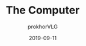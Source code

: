 ---
# Collection page (Exhibition)
title: "The Computer"
excerpt: "It was the most impressive tool man had ever dreamed of. Not because it could perform a great many functions, no, it was because it could perform all of them. The computer could take on many..."
layout: blank_page
author: "prokhorVLG"

# isSearchable: Will this page show up in searches?
isSearchable: true
# isCollectionExhibit: Is this page a collection exhibition?
isCollectionExhibit: true
# exhibitType: Dictates the post type - including layout and style of presentation.
# All exhibit types can be found in the README.md file in this folder.
exhibitType: experience
# date: Used in search and shows up in collection list
date: 2019-09-11
# searchText: Adds invisible text to search
searchText: "home"
# searchExcerpt: Shows up as description in collection list
searchExcerpt: "<p class='emphasized'>This exhibit presents the unique personal computers from various cultures during the late era of Morning Artifice.</p>

<p>“Think? Why think! We have computers to do that for us.” - Isaac Asimov</p>

<p>It was the most impressive tool man had ever dreamed of. Not because it could perform a great many functions, no, it was because it could perform all of them. The computer could take on many...</p>"
tags: ["technology", "computer-science"]
# eyebrow: Shows up above image in collection list
eyebrow: "the computers of the artifice era"
backgroundImage: "/assets/images/collection/backgrounds/computers.png"

raw: the-computer

page_highlight: "#c165d8"
image: "/assets/images/codex/computers.png"

page_features: [
                {
                  type: 'codexHead', init: {
                    id: 'codexHead',

                    toc: [ 
                      { title: 'Confederate Terminals', url: 'confederacy' },
                      { title: 'Federation Portables', url: 'federation' }, 
                      { title: 'Imperial Powerhouses', url: 'empire' },
                      { title: 'Directorate Machines', url: 'directorate' },
                      { title: 'Image Gallery', url: 'imageGallery' },
                    ],

                    title: "The Computer",
                    flavor: "",
                    flavor_url: '',

                    description: "<p class='text-left'>“Think? Why think! We have computers to do that for us.” - Isaac Asimov</p>

<p class='text-left'>It was the most impressive tool man had ever dreamed of. Not because it could perform a great many functions, no, it was because it could perform all of them. The computer could take on many forms, whether weak, strong, small, large; one thing remains constant - the computer is the gateway to limitless possibility.</p>

<p class='text-left'>Little did mankind know that when they would escape to the stars following the <a href='#' class='infoTag common' data-info='millenium-collapse' data-toggle='modal' data-target='#modalInfoTag'>Millenium Collapse</a>, the computer would be their eventual salvation. Despite man’s best efforts to resist the allure of the computer after its betrayal, the reign of the computer would eventually return.</p>

<p class='text-left'>These were the computers of Morning Artifice. What appears to be a mere hunk of machined plastic and silicon conceals an idea which would eventually permeate every home, every room, every thing, until finally it would be realized during the ascension of man, and our creation.</p>",

                    image: "/assets/images/codex/computers.png",
                    imageBlurb: "Computers. Importantish.",
                    lower_clear: 'codexLowerClear', 
                  }
                },
                {
                  type: 'infoBlock', init: {
                    id: 'introductionCuratorBlock',
                    class: 'paddingBottomResponsive80',
                    dualFloatBlock: true,
                    dualFloatBlockLeft: true,
                    curatorBlock: true,
                    width: '8',
                    data: "<img height='100' src='/assets/images/cast/curator-beautiful.png'/>
                      <div>
                        <h5>CURATOR</h5>
                        <p>Going forward, note that the technology for 'mobile personal digital assistants' was never quite perfected in this world as opposed to yours. Unturned Stones jumped straight from personal computers to what might be referred to as 'smarthome' technology.</p>
                      </div>",
                  } 
                },
                {
                  type: 'stripesBar', init: {
                    id: 'confederacy',
                    class: '',
                    color: '#31e05a',
                  }
                },
                {
                  type: 'headingBar', init: {
                    id: 'confederacyTitle',
                    overtitle: '',
                    title: 'Confederate Terminals',
                    desc: 'Thin client terminals, powered by the fastest internet ever created by man',
                    class: 'paddingTopResponsive80 paddingBottomResponsive80',
                    desc_color: '#31e05a',
                    center: true,
                    noHR: true,
                  }
                },
                {
                  type: 'imageBlock', init: {
                    id: 'confederacyImages',
                    cols: 2,
                    items: [
                      {
                        thumb: '/assets/images/codex/technology/compsci/salamis_torqueplus_thumb.png',
                        full: '/assets/images/codex/technology/compsci/salamis_torqueplus.png',
                        title: 'QUTNUMA Salamis Torqueplus',
                        title-alignment: "left-center",
                        desc: "<span class='description-italics'>Digital Life 4; Golemguard</span><br><br>QUTNUMA's Salamis series might not have been very innovative when it came out 16 years ago relative to existing Confederate technology, but the stability and ubiquity the design brought to the table made it rather popular.
                        <br>
                        <br>
                        Unfortunately, the new claytronic technology used in the screen caused it to 'sweat' under extended load. This created an interesting cultural phenomenon in which digital content producers based all experiences around the 72-minute screen threshold.",
                        desc-style: 'margin-top: -15px;',
                      },
                      {
                        thumb: '/assets/images/codex/technology/compsci/salamis_onepoint_thumb.png',
                        full: '/assets/images/codex/technology/compsci/salamis_onepoint.png',
                        title: 'QUTNUMA Onepoint 2',
                        title-alignment: "left-center",
                        desc: "<span class='description-italics'>Digital Life 12; Serpentguard</span><br><br>Simply put, QUTNUMA is a member of the old guard and they don't really innovate anymore. The only changes their desktop terminals have seen in the past decade is an increase in all of the version numbers, as minor aspects of the platform have gradually improved across the board. Most of the changes with the Onepoint 2 come in the form of design streamlining and software upgrades, as the Serpentguard virtual machines are several times faster than their older counterparts.",
                        desc-style: 'margin-top: -15px;',
                      },
                    ],
                  } 
                },
                {
                  type: 'infoSheet', init: {
                  id: 'confederateInfoSheet',
                  title: '',
                  desc: '',
                  desc_color: '#31e05a',
                  no_border: true,
                  data: [
                    ["Paradigm", "PROP113 (Proposition-113)"],
                    ["Architecture", "PerLab Cloud Solution"],
                  ]
                  } 
                },
                {
                  type: 'infoBlock', init: {
                    id: 'confederateBlock',
                    dualFloatBlock: true,
                    width: '8',
                    data: "<img src='/assets/images/codex/technology/compsci/computerLogo_perlab.png'/><p>Proposition-113 stems from a comunication standard used between two stranded space bases several centuries ago. Today, the light-based protocol has been combined with photonic microchips to create a lightening-fast cloud based computing paradigm in the Middle Eastern based Confederacy, and it is considered to be one of the fastest known internet networks in the universe. Unfortunately, this also means that a client’s distance to a data center directly impacts their user experience.</p>",
                  } 
                },
                {
                  type: 'infoBlock', init: {
                    id: 'confederateChartBlock',
                    width: '8',
                    data: "<img src='/assets/images/codex/technology/compsci/computerParadigmChart_perlab.png' class='imageMaxWidth' />",
                    centered: true,
                  } 
                },
                {
                  type: 'paddingBar', init: {
                    size: '60px',
                  }
                },
                {
                  type: 'stripesBar', init: {
                    id: 'federation',
                    class: '',
                    color: '#e63a2d',
                  }
                },
                {
                  type: 'headingBar', init: {
                    id: 'federationTitle',
                    overtitle: '',
                    title: 'Federation Portables',
                    desc: 'Thick client portable computers. Playful and powerful.',
                    class: 'paddingTopResponsive80 paddingBottomResponsive80',
                    desc_color: '#e63a2d',
                    center: true,
                    noHR: true,
                  }
                },
                {
                  type: 'imageBlock', init: {
                    id: 'federationImages',
                    class: '',
                    cols: 2,
                    items: [
                      {
                        thumb: '/assets/images/codex/technology/compsci/gearkid_thumb.png',
                        full: '/assets/images/codex/technology/compsci/gearkid.png',
                        title: 'Gearkid',
                        title-alignment: "left-center",
                        desc: "<span class='description-italics'>Touch OS 2.1</span><br><br>The Gearkid *was* innovative when it came onto market 23 years ago. It's one of those classic devices everyone remembers for being amazing because of how much better it was than everything else was at the time, even though it was actually plagued with issues. Despite this, the Gearkid remains in widespread use by hardcore Gearkid loyalists.<br><br>A successor to the Gearkid Company's Gearkid was never created for whatever reason (the creators don't know how to replicate their success without tarnishing their reputation), but people still hope for the next one.",
                        desc-style: 'margin-top: -15px;',
                      },
                      {
                        thumb: '/assets/images/codex/technology/compsci/berkeley_touch_thumb.png',
                        full: '/assets/images/codex/technology/compsci/berkeley_touch.png',
                        title: 'Berkeley Touch',
                        title-alignment: "left-center",
                        desc: "<span class='description-italics'>Touch OS Ultimate</span><br><br>After years of losing buckets of market share to competitors that capitolized on the mobile computing shift that began with Gearkid, long-time electronics kingpin Berkeley finally re-established confidence with consumers after completely reevaluating their strategies, marketing, and product lines 2 years ago.<br><br>The Berkeley Touch explores the full potential of their Touch OS software as a claytronic tablet that unfolds perfectly into a device over three times its initial size.",
                        desc-style: 'margin-top: -15px;',
                      },
                    ],
                  } 
                },
                {
                  type: 'infoSheet', init: {
                  id: 'federationInfoSheet',
                  title: '',
                  desc: '',
                  desc_color: '#e63a2d',
                  no_border: true,
                  data: [
                    ["Paradigm", "IBM-Neumann (IBM-Neumann Digital)"],
                    ["Architecture", "ARPANET (Advanced Research Projects Agency Network"],
                  ]
                  } 
                },
                {
                  type: 'infoBlock', init: {
                    id: 'federationBlock',
                    dualFloatBlock: true,
                    width: '8',
                    data: "<img src='/assets/images/codex/technology/compsci/computerLogo_ibm.png'/><p>Ditching the idea of using different devices for different client tasks, the Federation evolved to use IBM-Neumann pattern devices which take on the role of desktops, laptops, phones, and most gadgets in between. They are well-rounded client computing solutions, relying on persistent web apps to keep the client up to date but still usable offline. Responsive design lets a single IBM-Neumann device to take on any form factor. However, flexible design comes with a cost: these devices are jacks of all trades and masters of none.</p>",
                  } 
                },
                {
                  type: 'infoBlock', init: {
                    id: 'federationChartBlock',
                    width: '8',
                    data: "<img src='/assets/images/codex/technology/compsci/computerParadigmChart_ibm.png' class='imageMaxWidth' />",
                    centered: true,
                  } 
                },
                {
                  type: 'paddingBar', init: {
                    size: '60px',
                  }
                },
                {
                  type: 'stripesBar', init: {
                    id: 'empire',
                    class: '',
                    color: '#dfba24',
                  }
                },
                {
                  type: 'headingBar', init: {
                    id: 'empireTitle',
                    overtitle: '',
                    title: 'Imperial Powerhouses',
                    desc: 'The big boys have come out to play: ternary modular powerhouses.',
                    class: 'paddingTopResponsive80 paddingBottomResponsive80',
                    desc_color: '#dfba24',
                    center: true,
                    noHR: true,
                  }
                },
                {
                  type: 'imageBlock', init: {
                    id: 'empireImages',
                    cols: 2,
                    items: [
                      {
                        thumb: '/assets/images/codex/technology/compsci/zna_pk_thumb.png',
                        full: '/assets/images/codex/technology/compsci/zna_pk.png',
                        title: 'ZNA PK',
                        title-alignment: "left-center",
                        desc: "<span class='description-italics'>Mun Solaris 56</span><br><br>While the big ol' ZNA PK isn't really around anymore outside of a few underdeveloped regions, this beast introduced just 18 years ago is something most adults remember very well. While it may look ugly and old compared to its counterparts from other nations, it established certain fundamantal concepts in Imperial computer doctrine that weren't possible before: military-level ruggedness for civilian computers, the idea that each and any computer should be portable in one way or another, and most importantly, limited modularity.",
                        desc-style: 'margin-top: -15px;',
                      },
                      {
                        thumb: '/assets/images/codex/technology/compsci/zna_vezdehod_thumb.png',
                        full: '/assets/images/codex/technology/compsci/zna_vezdehod.png',
                        title: 'ZNA Vezdehod',
                        title-alignment: "left-center",
                        desc: "<span class='description-italics'>Eternity Solaris GUI</span><br><br>Today's ZNA Vezdehod is the best the Empire can come up with... for now. Borrowing design ideas from other nations, this enormous briefcase laptop designed 3 years ago is relatively compact compared to its older counterparts, has the capacity to run complex neural networks and artificial intelligences on a client level, and includes a built-in light pen for some of the first GUI interactions the Empire has ever seen.<br><br>Imperial citizens can finally begin to enjoy the wonders of modern gaming with interactive media such as Antiassault 1.6, a multiplayer shooter featuring cutting-edge 3d vector graphics and keyboard controls.",
                        desc-style: 'margin-top: -15px;',
                      },
                    ],
                  } 
                },
                {
                  type: 'infoSheet', init: {
                  id: 'empireInfoSheet',
                  title: '',
                  desc: '',
                  desc_color: '#dfba24',
                  no_border: true,
                  data: [
                    ["Paradigm", "sOGAS (Svarog All State Automated System)"],
                    ["Architecture", "Glushkov-Brusentsov OGAS"],
                  ]
                  } 
                },
                {
                  type: 'infoBlock', init: {
                    id: 'empireBlock',
                    dualFloatBlock: true,
                    width: '8',
                    data: "<img src='/assets/images/codex/technology/compsci/computerLogo_sogas.png'/><p>Long after the USSR is gone, Imperial computers continue to run on the trinary logic circuits and state control protocols that the communist regime introduced. sOGAS computers might be far less advanced than their counterparts, but they make up for that in modularity and malleability. Imperial doctrines mandate that each computer must be portable, recycled within a year, and have the ability to take direct commands from the state-controlling AI originally designed to control the economy.</p>",
                  } 
                },
                {
                  type: 'infoBlock', init: {
                    id: 'empireChartBlock',
                    width: '8',
                    data: "<img src='/assets/images/codex/technology/compsci/computerParadigmChart_sogas.png' class='imageMaxWidth' />",
                    centered: true,
                  } 
                },
                {
                  type: 'paddingBar', init: {
                    size: '60px',
                  }
                },
                {
                  type: 'stripesBar', init: {
                    id: 'directorate',
                    class: '',
                    color: '#48d0e4',
                  }
                },
                {
                  type: 'headingBar', init: {
                    id: 'directorateTitle',
                    overtitle: '',
                    title: 'Directorate Machines',
                    desc: 'Proprietary quantum machines, the most powerful in their class.',
                    class: 'paddingTopResponsive80 paddingBottomResponsive80',
                    desc_color: '#48d0e4',
                    center: true,
                    noHR: true,
                  }
                },
                {
                  type: 'imageBlock', init: {
                    id: 'directorateImages',
                    cols: 2,
                    items: [
                      {
                        thumb: '/assets/images/codex/technology/compsci/pengtai_pro_thumb.png',
                        full: '/assets/images/codex/technology/compsci/pengtai_pro.png',
                        title: 'Deskmate/Pengtai Pro 28',
                        title-alignment: "left-center",
                        desc: "<span class='description-italics'>Deskmate 2.0</span><br><br>The Deskmate/Pengtai Pro 28 running Deskmate 2.0 appeared in offices 18 years ago. While they are relatively old now, Deskmate software has been kept up to date and it holds up well especially when compared to older systems offered in other nations.",
                        desc-style: 'margin-top: -15px;',
                      },
                      {
                        thumb: '/assets/images/codex/technology/compsci/muguang_envy_thumb.png',
                        full: '/assets/images/codex/technology/compsci/muguang_envy.png',
                        title: 'Vision/Muguang Envy 28',
                        title-alignment: "left-center",
                        desc: "<span class='description-italics'>OS 9 Daydream</span><br><br>Introduced just 2 years ago by the <a href='#' class='infoTag common' data-info='vision-muguang' data-toggle='modal' data-target='#modalInfoTag'>Vision/Muguang</a> Zaibatsu, the Envy 28 may be the most powerful personal computer in history. Unfortunately, as it is illegal to modify outside of a few strict guidelines, its full potential will likely never be explored.",
                        desc-style: 'margin-top: -15px;',
                      },
                    ],
                  } 
                },
                {
                  type: 'infoSheet', init: {
                  id: 'directorateInfoSheet',
                  title: '',
                  desc: '',
                  desc_color: '#48d0e4',
                  no_border: true,
                  data: [
                    ["Paradigm", "Analytical (Meerkat Analytical Engine)"],
                    ["Architecture", "NQN (Hefei National Quantum Network)"],
                  ]
                  } 
                },
                {
                  type: 'infoBlock', init: {
                    id: 'directorateBlock',
                    dualFloatBlock: true,
                    width: '8',
                    data: "<img src='/assets/images/codex/technology/compsci/computerLogo_hefei.png'/><p>Because of the prevalence of advanced quantum computing components in the East Asian based Directorate, computers here tend to follow the ‘foggy’ paradigm in which powerful, local devices in the form of highly proprietary and illegal-to-open consoles are connected with data centers on a nearby nitrogen-ice moon. Despite dwarfing their counterparts in power, these computing goliaths are kneecapped by the fact that they can only do exactly what they were designed to do, forever and with no exceptions.</p>",
                  } 
                },
                {
                  type: 'infoBlock', init: {
                    id: 'directorateCuratorBlock',
                    dualFloatBlock: true,
                    curatorBlock: true,
                    width: '8',
                    data: "<img src='/assets/images/cast/curator-beautiful.png'/>
                      <div>
                        <h5>CURATOR</h5>
                        <p>Anticonsumer practices were prevalent for so many years that people didn't even know anything else. Self-repair was illegal (by law!) for centuries, and even things like pushing the power button without a certification voided your warranty.</p>
                        <p>Meanwhile, because every device was so damn proprietary and every part was designed to work with every other, they worked extremely efficiently and lasted for years.</p>
                        <p>It's basically Apple on steroids.</p>
                      </div>",
                  } 
                },
                {
                  type: 'infoBlock', init: {
                    id: 'directorateChartBlock',
                    width: '8',
                    data: "<img src='/assets/images/codex/technology/compsci/computerParadigmChart_hefei.png' class='imageMaxWidth' />",
                    centered: true,
                  } 
                },
                {
                  type: 'paddingBar', init: {
                    size: '60px',
                  }
                },
                {
                  type: 'galleryBlock', init: {
                    id: 'imageGallery',
                    count: '2',
                    title: 'Image Gallery',
                    desc: 'Computers in Unturned Stones',
                    items: [
                      [
                        {
                          thumb: '/assets/images/codex/technology/compsci/computers_uts_infographic_thumb.png',
                          full: '/assets/images/codex/technology/compsci/computers_uts_infographic.png',
                          title: 'Computers in Unturned Stones',
                          desc: 'Infographic',
                        },
                        {
                          thumb: '/assets/images/codex/technology/compsci/computer_paradigms_long_thumb.png',
                          full: '/assets/images/codex/technology/compsci/computer_paradigms_long.png',
                          title: 'Computer Paradigms in Unturned Stones',
                          desc: 'Infographic',
                        },
                      ],
                    ],
                  } 
                },
                {
                  type: 'paddingBar', init: {
                    size: '60px',
                  }
                },
              ]
---